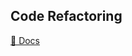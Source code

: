 ## Code Refactoring

[📃 Docs](https://docs.google.com/spreadsheets/d/1UZ8QqSPXkF3_dvPHEpENl0QwX_UE8gbxGawnu2Mw9bA/edit?gid=1441463128#gid=1441463128)
